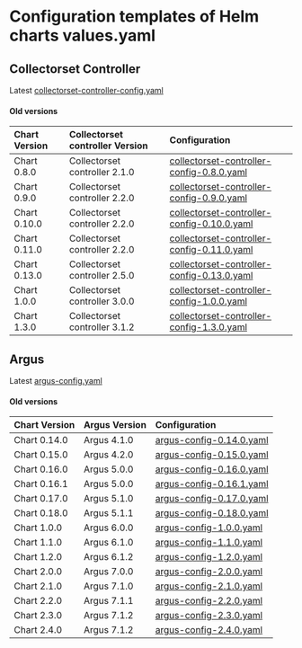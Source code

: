 
# Configuration templates of Helm charts values.yaml  
  
## Collectorset Controller  
Latest [collectorset-controller-config.yaml](https://raw.githubusercontent.com/logicmonitor/k8s-helm-charts/master/config-templates/collectorset-controller/collectorset-controller-config.yaml)  
  
#### Old versions  
  
| Chart Version | Collectorset controller Version |  Configuration | 
| :---- | :---- | :---- |
| Chart 0.8.0 | Collectorset controller 2.1.0  | [collectorset-controller-config-0.8.0.yaml](https://raw.githubusercontent.com/logicmonitor/k8s-helm-charts/master/config-templates/collectorset-controller/versioned/collectorset-controller-config-0.8.0.yaml) |
| Chart 0.9.0 | Collectorset controller 2.2.0  | [collectorset-controller-config-0.9.0.yaml](https://raw.githubusercontent.com/logicmonitor/k8s-helm-charts/master/config-templates/collectorset-controller/versioned/collectorset-controller-config-0.9.0.yaml) |
| Chart 0.10.0 | Collectorset controller 2.2.0  | [collectorset-controller-config-0.10.0.yaml](https://raw.githubusercontent.com/logicmonitor/k8s-helm-charts/master/config-templates/collectorset-controller/versioned/collectorset-controller-config-0.10.0.yaml) |
| Chart 0.11.0 | Collectorset controller 2.2.0  | [collectorset-controller-config-0.11.0.yaml](https://raw.githubusercontent.com/logicmonitor/k8s-helm-charts/master/config-templates/collectorset-controller/versioned/collectorset-controller-config-0.11.0.yaml) |
| Chart 0.13.0 | Collectorset controller 2.5.0  | [collectorset-controller-config-0.13.0.yaml](https://raw.githubusercontent.com/logicmonitor/k8s-helm-charts/master/config-templates/collectorset-controller/versioned/collectorset-controller-config-0.13.0.yaml) |
| Chart 1.0.0 | Collectorset controller 3.0.0  | [collectorset-controller-config-1.0.0.yaml](https://raw.githubusercontent.com/logicmonitor/k8s-helm-charts/master/config-templates/collectorset-controller/versioned/collectorset-controller-config-1.0.0.yaml) |
| Chart 1.3.0 | Collectorset controller 3.1.2  | [collectorset-controller-config-1.3.0.yaml](https://raw.githubusercontent.com/logicmonitor/k8s-helm-charts/master/config-templates/collectorset-controller/versioned/collectorset-controller-config-1.0.0.yaml) |


## Argus  
Latest [argus-config.yaml](https://raw.githubusercontent.com/logicmonitor/k8s-helm-charts/master/config-templates/argus/argus-config.yaml)

#### Old versions  
  
| Chart Version | Argus Version |  Configuration | 
| :---- | :---- | :---- |
| Chart 0.14.0 | Argus 4.1.0 | [argus-config-0.14.0.yaml](https://raw.githubusercontent.com/logicmonitor/k8s-helm-charts/master/config-templates/argus/versioned/argus-config-0.14.0.yaml) |
| Chart 0.15.0 | Argus 4.2.0 | [argus-config-0.15.0.yaml](https://raw.githubusercontent.com/logicmonitor/k8s-helm-charts/master/config-templates/argus/versioned/argus-config-0.15.0.yaml) |
| Chart 0.16.0 | Argus 5.0.0 | [argus-config-0.16.0.yaml](https://raw.githubusercontent.com/logicmonitor/k8s-helm-charts/master/config-templates/argus/versioned/argus-config-0.16.0.yaml) |
| Chart 0.16.1 | Argus 5.0.0 | [argus-config-0.16.1.yaml](https://raw.githubusercontent.com/logicmonitor/k8s-helm-charts/master/config-templates/argus/versioned/argus-config-0.16.1.yaml) |
| Chart 0.17.0 | Argus 5.1.0 | [argus-config-0.17.0.yaml](https://raw.githubusercontent.com/logicmonitor/k8s-helm-charts/master/config-templates/argus/versioned/argus-config-0.17.0.yaml) |
| Chart 0.18.0 | Argus 5.1.1 | [argus-config-0.18.0.yaml](https://raw.githubusercontent.com/logicmonitor/k8s-helm-charts/master/config-templates/argus/versioned/argus-config-0.18.0.yaml) |
| Chart 1.0.0 | Argus 6.0.0 | [argus-config-1.0.0.yaml](https://raw.githubusercontent.com/logicmonitor/k8s-helm-charts/master/config-templates/argus/versioned/argus-config-1.0.0.yaml) |
| Chart 1.1.0 | Argus 6.1.0 | [argus-config-1.1.0.yaml](https://raw.githubusercontent.com/logicmonitor/k8s-helm-charts/master/config-templates/argus/versioned/argus-config-1.1.0.yaml) |
| Chart 1.2.0 | Argus 6.1.2 | [argus-config-1.2.0.yaml](https://raw.githubusercontent.com/logicmonitor/k8s-helm-charts/master/config-templates/argus/versioned/argus-config-1.2.0.yaml) |
| Chart 2.0.0 | Argus 7.0.0 | [argus-config-2.0.0.yaml](https://raw.githubusercontent.com/logicmonitor/k8s-helm-charts/master/config-templates/argus/versioned/argus-config-2.0.0.yaml) |
| Chart 2.1.0 | Argus 7.1.0 | [argus-config-2.1.0.yaml](https://raw.githubusercontent.com/logicmonitor/k8s-helm-charts/master/config-templates/argus/versioned/argus-config-2.1.0.yaml) |
| Chart 2.2.0 | Argus 7.1.1 | [argus-config-2.2.0.yaml](https://raw.githubusercontent.com/logicmonitor/k8s-helm-charts/master/config-templates/argus/versioned/argus-config-2.1.0.yaml) |
| Chart 2.3.0 | Argus 7.1.2 | [argus-config-2.3.0.yaml](https://raw.githubusercontent.com/logicmonitor/k8s-helm-charts/master/config-templates/argus/versioned/argus-config-2.3.0.yaml) |
| Chart 2.4.0 | Argus 7.1.2 | [argus-config-2.4.0.yaml](https://raw.githubusercontent.com/logicmonitor/k8s-helm-charts/master/config-templates/argus/versioned/argus-config-2.4.0.yaml) |
